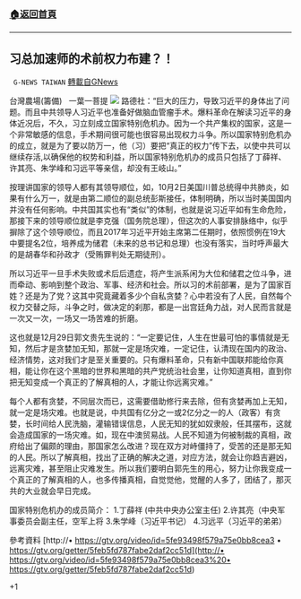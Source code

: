 ###  [:house:返回首頁](https://github.com/ourhimalayas/txt)
---

## 习总加速师的术前权力布建？！
` G-NEWS TAIWAN` [轉載自GNews](https://gnews.org/zh-hans/706257/)

台灣農場(籌備)   一葉一菩提
![]()![](https://gnews.org/wp-content/uploads/2021/01/圖片-1.png)
路德社：“巨大的压力，导致习近平的身体出了问题。而且中共领导人习近平也准备好做脑血管瘤手术。爆料革命在解读习近平的身体近况后，不久，习立刻成立国家特别危机办。因为一个共产集权的国家，这是一个非常敏感的信息，手术期间很可能也很容易出现权力斗争。所以国家特别危机办的成立，就是为了要以防万一，他（习）要把“真正的权力”传下去，以使中共可以继续存活,以确保他的权势和利益，所以国家特别危机办的成员只包括了丁薛祥、许其亮、朱学峰和习远平等亲信，却没有王岐山。”

按理讲国家的领导人都有其领导顺位，如，10月2日美国川普总统得中共肺炎，如果有什么万一，就是由第二顺位的副总统彭斯接任，体制明确，所以当时美国国内并没有任何影响。中共国其实也有“类似”的体制，也就是说习近平如有生命危险，那接下来的领导顺位就是李克强（国务院总理），但这次的人事安排脉络中，似乎摒除了这个领导顺位，而且2017年习近平开始主席第二任期时，依照惯例在19大中要提名2位，培养成为储君（未来的总书记和总理）也没有落实，当时呼声最大的是胡春华和孙政才（受贿罪判处无期徒刑）。

所以习近平一旦手术失败或术后后遗症，将产生派系闲为大位和储君之位斗争，进而牵动、影响到整个政治、军事、经济和社会。所以习的术前部署，是为了国家百姓？还是为了党？这其中究竟藏着多少个自私贪婪？心中若没有了人民，自然每个权力交替之际，斗争之时，做决定的刹那，都是一出宫廷角力战，对人民而言就是一次又一次，一场又一场苦难的折磨。

这也就是12月29日郭文贵先生说的：“一定要记住，人生在世最可怕的事情就是无知，然后才是贪婪加无知，那就一定是场灾难，一定记住，认清现在国内的政治、经济情势，这对我们才是至关重要的。只有爆料革命，只有新中国联邦能给你真相，能让你在这个黑暗的世界和黑暗的共产党统治社会里，让你知道真相，直到你把无知变成一个真正的了解真相的人，才能让你远离灾难。”

每个人都有贪婪，不同层次而已，这需要借助修行来去除，但有贪婪再加上无知，就一定是场灾难。也就是说，中共国有亿分之一或2亿分之一的人（政客）有贪婪，长时间给人民洗脑，灌输错误信息，人民无知的犹如奴隶般，任其摆布，这就会造成国家的一场灾难。如，现在中澳贸易战。人民不知道为何被制裁的真相，政府给出了偏颇的理由，那国家怎么改进？现在双方对峙僵持了，受苦的还是那无知的人民。所以了解真相，找出了正确的解决之道，对应方法，就会让你趋吉避凶，远离灾难，甚至阻止灾难发生。所以我们要明白郭先生的用心，努力让你我变成一个真正的了解真相的人，也多传播真相，自觉觉他，觉醒的人多了，团结了，那灭共的大业就会早日完成。

国家特别危机办的成员简介：
 1.丁薛祥 (中共中央办公室主任) 
2.许其亮（中央军事委员会副主任，空军上将 
3.朱学峰（习近平书记） 
4.习远平（习近平的弟弟）

參考資料
[http://• https://gtv.org/video/id=5fe93498f579a75e0bb8cea3 • https://gtv.org/getter/5feb5fd787fabe2daf2cc51d](http://•	https://gtv.org/video/id=5fe93498f579a75e0bb8cea3%20•	https://gtv.org/getter/5feb5fd787fabe2daf2cc51d)

+1
